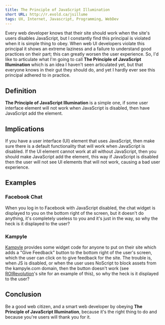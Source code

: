 ```yaml
---
title: The Principle of JavaScript Illumination
short URL: http://r.evold.ca/jsillume
tags: UX, Internet, Javascript, Programming, WebDev
---
```

Every web developer knows that their site should work when the site's users disables JavaScript, but I constantly find this principal is violated when it is simple thing to obey. When web UI developers violate this principal it shows an extreme laziness and a failure to understand good practices on their part; this can greatly worsen the user experience. So, I'd like to articulate what I'm going to call <strong>The Principle of JavaScript Illumination</strong> which is an idea I haven't seen articulated yet, but that everyone knows in their gut they should do, and yet I hardly ever see this principal adhered to in practice.
</p>

<h2>Definition</h2>
<p>
<strong>The Principle of JavaScript Illumination</strong> is a simple one, if some user interface element will not work when JavaScript is disabled, then have JavaScript add the element.
</p>

<h2>Implications</h2>
<p>
If you have a user interface (UI) element that uses JavaScript, then make sure there is a default functionality that will work when JavaScript is disabled. If the UI element cannot work at all without JavaScript, then you should make JavaScript add the element, this way if JavaScript is disabled then the user will not see UI elements that will not work, causing a bad user experience.
</p>

<h2>Examples</h2>

<h3>Facebook Chat</h3>
<p>
When you log in to Facebook with JavaScript disabled, the chat widget is displayed to you on the bottom right of the screen, but it doesn't do anything, it's completely useless to you and it's just in the way, so why the heck is it displayed to the user?
</p>

<h3>Kampyle</h3>
<p>
<a title="Kampyle" rel="external nofollow" rev="vote-against" target="_blank" href="http://www.kampyle.com/">Kampyle</a> provides some widget code for anyone to put on their site which adds a "Give Feedback" button to the bottom right of the user's screen, which the user can click on to give feedback for the site. The trouble is, when JS is disabled, or when the user uses NoScript to block assets from the kampyle.com domain, then the button doesn't work (see <a title="ROIRevolution" rel="external nofollow" target="_blank" href="http://roirevolution.com">ROIRevolution</a>'s site for an example of this), so why the heck is it displayed to the user?
</p>

<h2>Conclusion</h2>
<p>Be a good web citizen, and a smart web developer by obeying <strong>The Principle of JavaScript Illumination</strong>, because it's the right thing to do and because you're users will thank you for it.</p>
